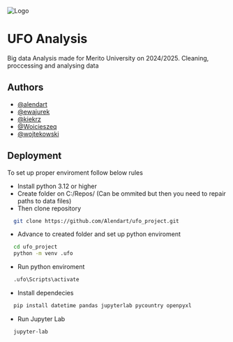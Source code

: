 
![Logo](https://dev-to-uploads.s3.amazonaws.com/uploads/articles/th5xamgrr6se0x5ro4g6.png)


# UFO Analysis

Big data Analysis made for Merito University on 2024/2025. Cleaning, proccessing and analysing data 


## Authors

- [@alendart](https://www.github.com/alendart)
- [@ewajurek](https://www.github.com/ewajurek)
- [@kiekrz](https://www.github.com/kiekrz)
- [@Woicieszeq](https://www.github.com/Woicieszeq)
- [@wojtekowski](https://www.github.com/wojtekowski)




## Deployment

To set up proper enviroment follow below rules

- Install python 3.12 or higher
- Create folder on C:/Repos/ 
    (Can be ommited but then you need to repair paths to data files)
- Then clone repository
```bash
  git clone https://github.com/Alendart/ufo_project.git
```
- Advance to created folder and set up python enviroment
```bash
  cd ufo_project
  python -m venv .ufo
```
- Run python enviroment
```bash
  .ufo\Scripts\activate
```
- Install dependecies
```bash
  pip install datetime pandas jupyterlab pycountry openpyxl
```
- Run Jupyter Lab 
```bash
  jupyter-lab
```


